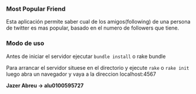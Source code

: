 ### Most Popular Friend

Esta aplicación permite saber cual de los amigos(following) de una persona de twitter es mas popular, basado en el numero de followers que tiene.

### Modo de uso

Antes de iniciar el servidor ejecutar `bundle install` o rake bundle

Para arrancar el servidor situese en el directorio y ejecute `rake` o `rake init` luego abra un navegador y vaya a la direccion localhost:4567

**Jazer Abreu -> alu0100595727**